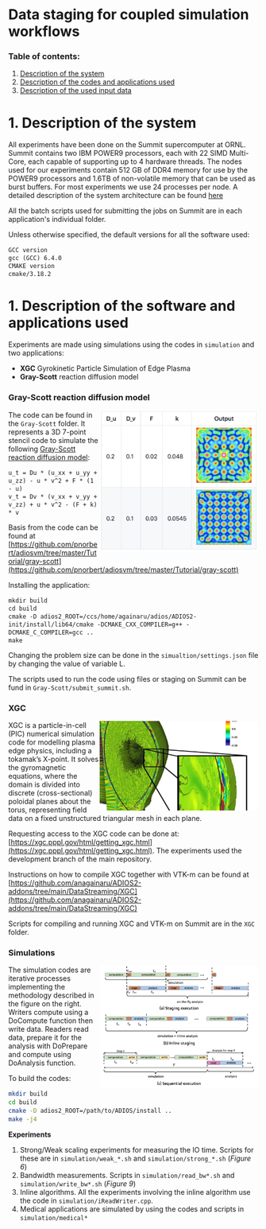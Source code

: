 # Data staging for coupled simulation workflows

### Table of contents:
1. <a href="#Sec1"> Description of the system </a>
1. <a href="#Sec2"> Description of the codes and applications used </a>
2. <a href="#Sec3"> Description of the used input data </a>

<h1 id="Sec1">
1. Description of the system
</h1>

All experiments have been done on the Summit supercomputer at ORNL. 
Summit contains two IBM POWER9 processors, each with 22 SIMD Multi-Core, each capable of supporting up to 4 hardware threads.
The nodes used for our experiments contain 512 GB of DDR4 memory for use by the POWER9 processors and 1.6TB of non-volatile memory that can be used as burst buffers.
For most experiments we use 24 processes per node. A detailed description of the system architecture can be found [here](https://www.olcf.ornl.gov/summit/)

All the batch scripts used for submitting the jobs on Summit are in each application's individual folder.

Unless otherwise specified, the default versions for all the software used:
```
GCC version
gcc (GCC) 6.4.0
CMAKE version
cmake/3.18.2 
```

<h1 id="Sec2">
1. Description of the software and applications used
</h1>

Experiments are made using simulations using the codes in `simulation` and two applications:
- **XGC** Gyrokinetic Particle Simulation of Edge Plasma
- **Gray-Scott** reaction diffusion model

### Gray-Scott reaction diffusion model

<img src="img/gray-scott.png" width="320px" align="right" />

The code can be found in the `Gray-Scott` folder. It represents a 3D 7-point stencil code to simulate the following [Gray-Scott
reaction diffusion model](https://doi.org/10.1126/science.261.5118.189):
```
u_t = Du * (u_xx + u_yy + u_zz) - u * v^2 + F * (1 - u)
v_t = Dv * (v_xx + v_yy + v_zz) + u * v^2 - (F + k) * v
```
Basis from the code can be found at [https://github.com/pnorbert/adiosvm/tree/master/Tutorial/gray-scott](https://github.com/pnorbert/adiosvm/tree/master/Tutorial/gray-scott)

Installing the application:
```
mkdir build
cd build
cmake -D adios2_ROOT=/ccs/home/againaru/adios/ADIOS2-init/install/lib64/cmake -DCMAKE_CXX_COMPILER=g++ -DCMAKE_C_COMPILER=gcc ..
make
```
Changing the problem size can be done in the `simualtion/settings.json` file by changing the value of variable L. 

The scripts used to run the code using files or staging on Summit can be fund in `Gray-Scott/submit_summit.sh`.

### XGC

<img src="img/xgc.jpeg" width="320px" align="right" />

XGC is a particle-in-cell (PIC) numerical simulation code for modelling plasma edge physics, including a tokamak’s X-point. It solves the gyromagnetic equations, where the domain is divided into discrete (cross-sectional) poloidal planes about the torus, representing field data on a fixed unstructured triangular mesh in each plane.

Requesting access to the XGC code can be done at: [https://xgc.pppl.gov/html/getting_xgc.html](https://xgc.pppl.gov/html/getting_xgc.html).
The experiments used the development branch of the main repository.

Instructions on how to compile XGC together with VTK-m can be found at [https://github.com/anagainaru/ADIOS2-addons/tree/main/DataStreaming/XGC](https://github.com/anagainaru/ADIOS2-addons/tree/main/DataStreaming/XGC)

Scripts for compiling and running XGC and VTK-m on Summit are in the `XGC` folder.

### Simulations

<img src="img/simulation.png" width="320px" align="right" />

The simulation codes are iterative processes implementing the methodology described in the figure on the right. Writers compute using a DoCompute function then write data. Readers read data, prepare it for the analysis with DoPrepare and compute using DoAnalysis function.

To build the codes:
```bash
mkdir build
cd build
cmake -D adios2_ROOT=/path/to/ADIOS/install ..
make -j4
```

**Experiments**
1. Strong/Weak scaling experiments for measuring the IO time. Scripts for these are in `simulation/weak_*.sh` and `simulation/strong_*.sh` (*Figure 6*)
2. Bandwidth measurements. Scripts in `simulation/read_bw*.sh` and `simulation/write_bw*.sh` (*Figure 9*)
3. Inline algorithms. All the experiments involving the inline algorithm use the code in `simulation/iReadWriter.cpp`.
4. Medical applications are simulated by using the codes and scripts in `simulation/medical*`
